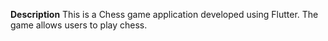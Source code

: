 **Description**
This is a Chess game application developed using Flutter. The game allows users to play chess.
